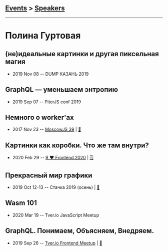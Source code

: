 ## [Events](../README.md) > [Speakers](../speakers.md)
---

# Полина Гуртовая

## (не)идеальные картинки и другая пиксельная магия
- 2019 Nov 08 -- DUMP КАЗАНЬ 2019    
## GraphQL — уменьшаем энтропию
- 2019 Sep 07 -- PiterJS conf 2019    
## Немного о worker&#39;аx
- 2017 Nov 23 -- [MoscowJS 39](https://www.youtube.com/watch?v=-9NavsFidOA)  | [:notebook:](https://docs.google.com/presentation/d/1raeAATCefDfrcvPUXUnzjNcVJYcNYJVr3U6QxpFgu88/edit#slide=id.g296f635916_0_99)  
## Картинки как коробки. Что же там внутри?
- 2020 Feb 29 -- [Я ❤ Frontend 2020](https://youtu.be/CMlXUS6e46w)    | [:spiral_notepad:](https://habr.com/ru/company/yandex/blog/493616/)
## Прекрасный мир графики
- 2019 Oct 12-13 -- Стачка 2019 (осень)  | [:notebook:](https://nastachku.ru/images/companies/1/archives_presentation/inno_2019/frontend/Gurtovaya.pdf)  
## Wasm 101
- 2020 Mar 19 -- Tver.io JavaScript Meetup    
## GraphQL. Понимаем, Объясняем, Внедряем.
- 2019 Sep 26 -- [Tver.io Frontend Meetup](https://www.youtube.com/watch?v=wko-uoILG_w)  | [:notebook:](https://speakerdeck.com/hellsquirrel/graphql-ponimaiem-obiasniaiem-vniedriaiem)  
